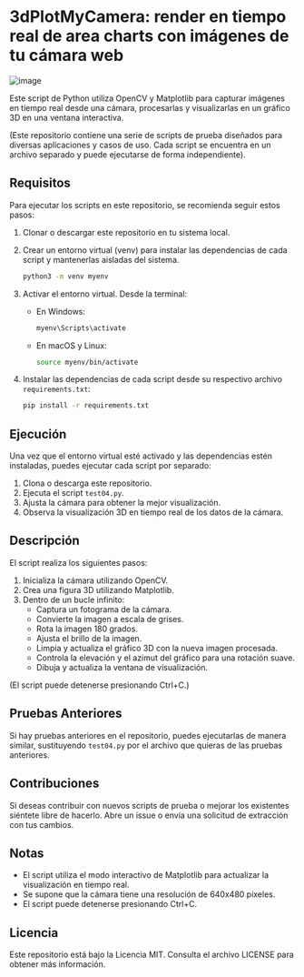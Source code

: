 
# 3dPlotMyCamera: render en tiempo real de area charts con imágenes de tu cámara web

![image](https://github.com/vlasvlasvlas/3dPlotMyCamera/assets/4071796/7c256546-2b8e-46c9-b555-7847a1771c1f)

Este script de Python utiliza OpenCV y Matplotlib para capturar imágenes en tiempo real desde una cámara, procesarlas y visualizarlas en un gráfico 3D en una ventana interactiva.

(Este repositorio contiene una serie de scripts de prueba diseñados para diversas aplicaciones y casos de uso. Cada script se encuentra en un archivo separado y puede ejecutarse de forma independiente).

## Requisitos

Para ejecutar los scripts en este repositorio, se recomienda seguir estos pasos:

1. Clonar o descargar este repositorio en tu sistema local.
2. Crear un entorno virtual (venv) para instalar las dependencias de cada script y mantenerlas aisladas del sistema.

   ```bash
   python3 -m venv myenv
   ```

3. Activar el entorno virtual. Desde la terminal:

   - En Windows:

     ```bash
     myenv\Scripts\activate
     ```

   - En macOS y Linux:

     ```bash
     source myenv/bin/activate
     ```

4. Instalar las dependencias de cada script desde su respectivo archivo `requirements.txt`:

   ```bash
   pip install -r requirements.txt
   ```

## Ejecución

Una vez que el entorno virtual esté activado y las dependencias estén instaladas, puedes ejecutar cada script por separado:

1. Clona o descarga este repositorio.
2. Ejecuta el script `test04.py`.
3. Ajusta la cámara para obtener la mejor visualización.
4. Observa la visualización 3D en tiempo real de los datos de la cámara.


## Descripción

El script realiza los siguientes pasos:

1. Inicializa la cámara utilizando OpenCV.
2. Crea una figura 3D utilizando Matplotlib.
3. Dentro de un bucle infinito:
    - Captura un fotograma de la cámara.
    - Convierte la imagen a escala de grises.
    - Rota la imagen 180 grados.
    - Ajusta el brillo de la imagen.
    - Limpia y actualiza el gráfico 3D con la nueva imagen procesada.
    - Controla la elevación y el azimut del gráfico para una rotación suave.
    - Dibuja y actualiza la ventana de visualización.

(El script puede detenerse presionando Ctrl+C.)


## Pruebas Anteriores

Si hay pruebas anteriores en el repositorio, puedes ejecutarlas de manera similar, sustituyendo `test04.py` por el archivo que quieras de las pruebas anteriores.

## Contribuciones

Si deseas contribuir con nuevos scripts de prueba o mejorar los existentes siéntete libre de hacerlo. Abre un issue o envía una solicitud de extracción con tus cambios.

## Notas

- El script utiliza el modo interactivo de Matplotlib para actualizar la visualización en tiempo real.
- Se supone que la cámara tiene una resolución de 640x480 píxeles.
- El script puede detenerse presionando Ctrl+C.

## Licencia

Este repositorio está bajo la Licencia MIT. Consulta el archivo LICENSE para obtener más información.

